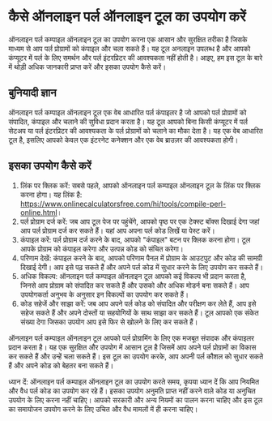 कैसे ऑनलाइन पर्ल ऑनलाइन टूल का उपयोग करें
=========================================

ऑनलाइन पर्ल कम्पाइल ऑनलाइन टूल का उपयोग करना एक आसान और सुरक्षित तरीका है जिसके माध्यम से आप पर्ल प्रोग्रामों को कंपाइल और चला सकते हैं। यह टूल अनलाइन उपलब्ध है और आपको कंप्यूटर में पर्ल के लिए समर्थन और पर्ल इंटरप्रिटर की आवश्यकता नहीं होती है। आइए, हम इस टूल के बारे में थोड़ी अधिक जानकारी प्राप्त करें और इसका उपयोग कैसे करें।

बुनियादी ज्ञान
--------------

ऑनलाइन पर्ल कम्पाइल ऑनलाइन टूल एक वेब आधारित पर्ल कंपाइलर है जो आपको पर्ल प्रोग्रामों को संपादित, कंपाइल और चलाने की सुविधा प्रदान करता है। यह टूल आपको बिना किसी कंप्यूटर में पर्ल सेटअप या पर्ल इंटरप्रिटर की आवश्यकता के पर्ल प्रोग्रामों को चलाने का मौका देता है। यह एक वेब आधारित टूल है, इसलिए आपको केवल एक इंटरनेट कनेक्शन और एक वेब ब्राउज़र की आवश्यकता होगी।

इसका उपयोग कैसे करें
--------------------

1. लिंक पर क्लिक करें: सबसे पहले, आपको ऑनलाइन पर्ल कम्पाइल ऑनलाइन टूल के लिंक पर क्लिक करना होगा। यह लिंक है: <https://www.onlinecalculatorsfree.com/hi/tools/compile-perl-online.html>।
2. पर्ल प्रोग्राम दर्ज करें: जब आप टूल पेज पर पहुंचेंगे, आपको पृष्ठ पर एक टेक्स्ट बॉक्स दिखाई देगा जहां आप पर्ल प्रोग्राम दर्ज कर सकते हैं। यहां आप अपना पर्ल कोड लिखें या पेस्ट करें।
3. कंपाइल करें: पर्ल प्रोग्राम दर्ज करने के बाद, आपको "कंपाइल" बटन पर क्लिक करना होगा। टूल आपके प्रोग्राम को कंपाइल करेगा और उत्पन्न कोड को संचित करेगा।
4. परिणाम देखें: कंपाइल करने के बाद, आपको परिणाम पैनल में प्रोग्राम के आउटपुट और कोड की सामग्री दिखाई देगी। आप इसे पढ़ सकते हैं और अपने पर्ल कोड में सुधार करने के लिए उपयोग कर सकते हैं।
5. अधिक विकल्प: ऑनलाइन पर्ल कम्पाइल ऑनलाइन टूल आपको कई विकल्प भी प्रदान करता है, जिनसे आप प्रोग्राम को संपादित कर सकते हैं और उसको और अधिक मोडर्न बना सकते हैं। आप उपयोगकर्ता अनुभव के अनुसार इन विकल्पों का उपयोग कर सकते हैं।
6. कोड सहेजें और साझा करें: जब आप अपने पर्ल कोड को संपादित और परीक्षण कर लेते हैं, आप इसे सहेज सकते हैं और अपने दोस्तों या सहयोगियों के साथ साझा कर सकते हैं। टूल आपको एक संकेत संख्या देगा जिसका उपयोग आप इसे फिर से खोलने के लिए कर सकते हैं।

ऑनलाइन पर्ल कम्पाइल ऑनलाइन टूल आपको पर्ल प्रोग्रामिंग के लिए एक मजबूत संपादक और कंपाइलर प्रदान करता है। यह एक सुरक्षित और उपयोग में आसान टूल है जिसमें आप अपने पर्ल प्रोग्रामों का विकास कर सकते हैं और उन्हें चला सकते हैं। इस टूल का उपयोग करके, आप अपनी पर्ल कौशल को सुधार सकते हैं और अपने कोड को बेहतर बना सकते हैं।

ध्यान दें: ऑनलाइन पर्ल कम्पाइल ऑनलाइन टूल का उपयोग करते समय, कृपया ध्यान दें कि आप नियमित और वैध पर्ल कोड का उपयोग कर रहे हैं। इसका उपयोग अनुमति प्राप्त नहीं करने वाले कोड या अनुचित उपयोग के लिए करना नहीं चाहिए। आपको सरकारी और अन्य नियमों का पालन करना चाहिए और इस टूल का समायोजन उपयोग करने के लिए उचित और वैध मामलों में ही करना चाहिए।
